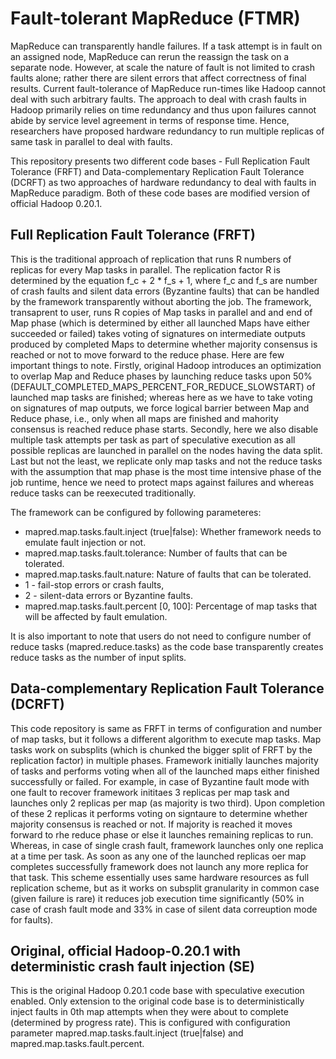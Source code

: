 # Fault-tolerant MapReduce (FTMR)
MapReduce can transparently handle failures. If a task attempt is in fault on an assigned node, MapReduce can rerun the reassign the task on a separate node. However, at scale the nature of fault is not limited to crash faults alone; rather there are silent errors that affect correctness of final results. Current fault-tolerance of MapReduce run-times like Hadoop cannot deal with such arbitrary faults. The approach to deal with crash faults in Hadoop primarily relies on time redundancy and thus upon failures cannot abide by service level agreement in terms of response time. Hence, researchers have proposed hardware redundancy to run multiple replicas of same task in parallel to deal with faults.

This repository presents two different code bases - Full Replication Fault Tolerance (FRFT) and Data-complementary Replication Fault Tolerance (DCRFT) as two approaches of hardware redundancy to deal with faults in MapReduce paradigm.  Both of these code bases are modified version of official Hadoop 0.20.1.

## Full Replication Fault Tolerance (FRFT)
This is the traditional approach of replication that runs R numbers of replicas for every Map tasks in parallel. The replication factor R is determined by the equation f_c + 2 * f_s + 1, where f_c and f_s are number of crash faults and silent data errors (Byzantine faults) that can be handled by the framework transparently without aborting the job. The framework, transaprent to user, runs R copies of Map tasks in parallel and and end of Map phase (which is determined by either all launched Maps have either succeeded or failed) takes voting of signatures on intermediate outputs produced by completed Maps to determine whether majority consensus is reached or not to move forward to the reduce phase. Here are few important things to note. Firstly, original Hadoop introduces an optimization to overlap Map and Reduce phases by launching reduce tasks upon 50% (DEFAULT_COMPLETED_MAPS_PERCENT_FOR_REDUCE_SLOWSTART) of launched map tasks are finished; whereas here as we have to take voting on signatures of map outputs, we force logical barrier between Map and Reduce phase, i.e., only when all maps are finished and mahority consensus is reached reduce phase starts. Secondly, here we also disable multiple task attempts per task as part of speculative execution as all possible replicas are launched in parallel on the nodes having the data split. Last but not the least, we replicate only map tasks and not the reduce tasks with the assumption that map phase is the most time intensive phase of the job runtime, hence we need to protect maps against failures and whereas reduce tasks can be reexecuted traditionally. 

The framework can be configured by following parameteres:
* mapred.map.tasks.fault.inject (true|false): Whether framework needs to emulate fault injection or not.
* mapred.map.tasks.fault.tolerance: Number of faults that can be tolerated.
* mapred.map.tasks.fault.nature: Nature of faults that can be tolerated.
 * 1 - fail-stop errors or crash faults,
 * 2 - silent-data errors or Byzantine faults.
* mapred.map.tasks.fault.percent [0, 100]: Percentage of map tasks that will be affected by fault emulation.


It is also important to note that users do not need to configure number of reduce tasks (mapred.reduce.tasks) as the code base transparently creates reduce tasks as the number of input splits.

## Data-complementary Replication Fault Tolerance (DCRFT)
This code repository is same as FRFT in terms of configuration and number of map tasks, but it follows a different algorithm to execute map tasks. Map tasks work on subsplits (which is chunked the bigger split of FRFT by the replication factor) in multiple phases. Framework initially launches majority of tasks and performs voting when all of the launched maps either finished successfully or failed. For example, in case of Byzantine fault mode with one fault to recover framework inititaes 3 replicas per map task and launches only 2 replicas per map (as majority is two third). Upon completion of these 2 replicas it performs voting on signtaure to determine whether majority consensus is reached or not. If majority is reached it moves forward to rhe reduce phase or else it launches remaining replicas to run. Whereas, in case of single crash fault, framework launches only one replica at a time per task. As soon as any one of the launched replicas oer map completes successfully framework does not launch any more replica for that task. This scheme essentially uses same hardware resources as full replication scheme, but as it works on subsplit granularity in common case (given failure is rare) it reduces job execution time significantly (50% in case of crash fault mode and 33% in case of silent data correuption mode for faults).

## Original, official Hadoop-0.20.1 with deterministic crash fault injection (SE)
This is the original Hadoop 0.20.1 code base with speculative execution enabled. Only extension to the original code base is to deterministically inject faults in 0th map attempts when they were about to complete (determined by progress rate). This is configured with configuration parameter mapred.map.tasks.fault.inject (true|false) and mapred.map.tasks.fault.percent.
